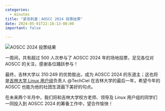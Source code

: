 ```yaml
---
categories:
  - minutes
title: "紧张刺激：AOSCC 2024 投票结果"
date: 2024-05-01T22:18:13-08:00
important: false

---
```

![AOSCC 2024 投票结果](/assets/coffee-break/20240512/imgs/aoscc-2024-poll.png)

一周间，共有超过 500 人次参与了 AOSCC 2024 年的场地投票，足见各位对 AOSCC 的关注，感谢各位踊跃参与！

最终，吉林大学以 310:249 的优势胜出，成为 AOSCC 2024 的东道主；这也将是[吉林大学 Linux 用户组](https://jlulug.org/)负责人 @TechCiel 在吉林大学的最后一年，希望今年的 AOSCC 也能为他的社团生涯画下美好的句点。

在未来两个半月中，我们将和吉林大学校方老师、领导及 Linux 用户组的同学们一同投入到 AOSCC 2024 的筹备工作中，望合作愉快！
